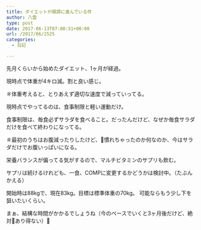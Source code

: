 ```yaml
---
title: ダイエットが順調に進んでいる件
author: 八雲
type: post
date: 2017-06-13T07:00:51+00:00
url: /2017/06/2525
categories:
  - 日記

---
```

先月くらいから始めたダイエット、1ヶ月が経過。
  
現時点で体重が4キロ減。割と良い感じ。
  
＃体重考えると、とりあえず適切な速度で減っていってる。

現時点でやってるのは、食事制限と軽い運動だけ。
  
食事制限は、毎食必ずサラダを食べること。だったんだけど、なぜか毎食サラダだけを食べて終わりになってる。
  
＃最初のうちはお腹減ったりしたけど、慣れちゃったのか何なのか、今はサラダだけでお腹いっぱいになる。

栄養バランスが偏ってる気がするので、マルチビタミンのサプリも飲む。
  
サプリは続けるけれども、一食、COMPに変更するかどうかは検討中。（たぶんかえる）

開始時は88kgで、現在83kg。目標は標準体重の70kg。 可能ならもう少し下を狙いたいくらい。
  
まぁ、結構な時間がかかるでしょうね（今のペースでいくと3ヶ月後だけど、絶対あり得ない）